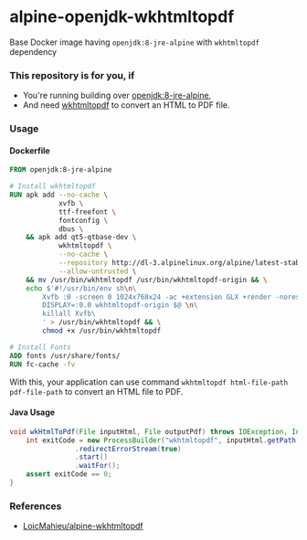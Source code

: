 # alpine-openjdk-wkhtmltopdf

Base Docker image having `openjdk:8-jre-alpine` with `wkhtmltopdf` dependency

### This repository is for you, if
- You're running building over [openjdk:8-jre-alpine](https://github.com/docker-library/openjdk/blob/dd54ae37bc44d19ecb5be702d36d664fed2c68e4/8/jre/alpine/Dockerfile),
- And need [wkhtmltopdf](http://wkhtmltopdf.org) to convert an HTML to PDF file.

### Usage

#### Dockerfile
```dockerfile
FROM openjdk:8-jre-alpine

# Install wkhtmltopdf
RUN apk add --no-cache \
            xvfb \
            ttf-freefont \
            fontconfig \
            dbus \
    && apk add qt5-qtbase-dev \
            wkhtmltopdf \
            --no-cache \
            --repository http://dl-3.alpinelinux.org/alpine/latest-stable/releases/ \
            --allow-untrusted \
    && mv /usr/bin/wkhtmltopdf /usr/bin/wkhtmltopdf-origin && \
    echo $'#!/usr/bin/env sh\n\
        Xvfb :0 -screen 0 1024x768x24 -ac +extension GLX +render -noreset & \n\
        DISPLAY=:0.0 wkhtmltopdf-origin $@ \n\
        killall Xvfb\
        ' > /usr/bin/wkhtmltopdf && \
        chmod +x /usr/bin/wkhtmltopdf

# Install Fonts
ADD fonts /usr/share/fonts/
RUN fc-cache -fv
```

With this, your application can use command `wkhtmltopdf html-file-path pdf-file-path` to convert an HTML file to PDF.

#### Java Usage
```java
void wkHtmlToPdf(File inputHtml, File outputPdf) throws IOException, InterruptedException {
    int exitCode = new ProcessBuilder("wkhtmltopdf", inputHtml.getPath(), outputPdf.getPath())
                .redirectErrorStream(true)
                .start()
                .waitFor();
    assert exitCode == 0;
}
```

### References

- [LoicMahieu/alpine-wkhtmltopdf](https://github.com/LoicMahieu/alpine-wkhtmltopdf/blob/master/Dockerfile)
